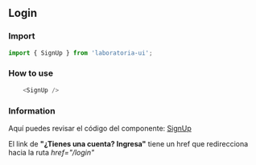 ## Login

### Import

```js
import { SignUp } from 'laboratoria-ui';
```

### How to use

```js
    <SignUp />
```

### Information

Aquí puedes revisar el código del componente: [SignUp](https://github.com/Laboratoria/ui/blob/master/src/components/SignUp/index.jsx)

El link de **"¿Tienes una cuenta? Ingresa"** tiene un href que redirecciona hacia la ruta *href="/login"*